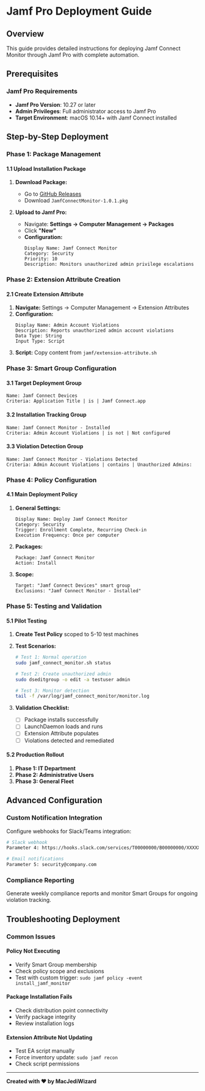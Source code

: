 # Jamf Pro Deployment Guide

## Overview
This guide provides detailed instructions for deploying Jamf Connect Monitor through Jamf Pro with complete automation.

## Prerequisites

### Jamf Pro Requirements
- **Jamf Pro Version**: 10.27 or later
- **Admin Privileges**: Full administrator access to Jamf Pro
- **Target Environment**: macOS 10.14+ with Jamf Connect installed

## Step-by-Step Deployment

### Phase 1: Package Management

#### 1.1 Upload Installation Package
1. **Download Package:**
   - Go to [GitHub Releases](https://github.com/MacJediWizard/jamf-connect-monitor/releases/latest)
   - Download `JamfConnectMonitor-1.0.1.pkg`

2. **Upload to Jamf Pro:**
   - Navigate: **Settings → Computer Management → Packages**
   - Click **"New"**
   - **Configuration:**
     ```
     Display Name: Jamf Connect Monitor
     Category: Security
     Priority: 10
     Description: Monitors unauthorized admin privilege escalations
     ```

### Phase 2: Extension Attribute Creation

#### 2.1 Create Extension Attribute
1. **Navigate:** Settings → Computer Management → Extension Attributes
2. **Configuration:**
   ```
   Display Name: Admin Account Violations
   Description: Reports unauthorized admin account violations
   Data Type: String
   Input Type: Script
   ```
3. **Script:** Copy content from `jamf/extension-attribute.sh`

### Phase 3: Smart Group Configuration

#### 3.1 Target Deployment Group
```
Name: Jamf Connect Devices
Criteria: Application Title | is | Jamf Connect.app
```

#### 3.2 Installation Tracking Group
```
Name: Jamf Connect Monitor - Installed
Criteria: Admin Account Violations | is not | Not configured
```

#### 3.3 Violation Detection Group
```
Name: Jamf Connect Monitor - Violations Detected
Criteria: Admin Account Violations | contains | Unauthorized Admins:
```

### Phase 4: Policy Configuration

#### 4.1 Main Deployment Policy
1. **General Settings:**
   ```
   Display Name: Deploy Jamf Connect Monitor
   Category: Security
   Trigger: Enrollment Complete, Recurring Check-in
   Execution Frequency: Once per computer
   ```

2. **Packages:**
   ```
   Package: Jamf Connect Monitor
   Action: Install
   ```

3. **Scope:**
   ```
   Target: "Jamf Connect Devices" smart group
   Exclusions: "Jamf Connect Monitor - Installed"
   ```

### Phase 5: Testing and Validation

#### 5.1 Pilot Testing
1. **Create Test Policy** scoped to 5-10 test machines
2. **Test Scenarios:**
   ```bash
   # Test 1: Normal operation
   sudo jamf_connect_monitor.sh status
   
   # Test 2: Create unauthorized admin
   sudo dseditgroup -o edit -a testuser admin
   
   # Test 3: Monitor detection
   tail -f /var/log/jamf_connect_monitor/monitor.log
   ```

3. **Validation Checklist:**
   - [ ] Package installs successfully
   - [ ] LaunchDaemon loads and runs
   - [ ] Extension Attribute populates
   - [ ] Violations detected and remediated

#### 5.2 Production Rollout
1. **Phase 1: IT Department**
2. **Phase 2: Administrative Users** 
3. **Phase 3: General Fleet**

## Advanced Configuration

### Custom Notification Integration
Configure webhooks for Slack/Teams integration:

```bash
# Slack webhook
Parameter 4: https://hooks.slack.com/services/T00000000/B00000000/XXXXXXXX

# Email notifications
Parameter 5: security@company.com
```

### Compliance Reporting
Generate weekly compliance reports and monitor Smart Groups for ongoing violation tracking.

## Troubleshooting Deployment

### Common Issues

#### Policy Not Executing
- Verify Smart Group membership
- Check policy scope and exclusions
- Test with custom trigger: `sudo jamf policy -event install_jamf_monitor`

#### Package Installation Fails
- Check distribution point connectivity
- Verify package integrity
- Review installation logs

#### Extension Attribute Not Updating
- Test EA script manually
- Force inventory update: `sudo jamf recon`
- Check script permissions

---

**Created with ❤️ by MacJediWizard**
